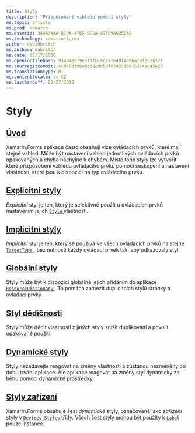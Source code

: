 ```yaml
---
title: Styly
description: "Přizpůsobení vzhledu pomocí styly"
ms.topic: article
ms.prod: xamarin
ms.assetid: 344A34AA-B19A-4765-BC8A-875D9A6B5EA8
ms.technology: xamarin-forms
author: davidbritch
ms.author: dabritch
ms.date: 02/17/2016
ms.openlocfilehash: 934948579e5f3fb19c7afe49f4e86a1ef255b77f
ms.sourcegitcommit: 6cd40d190abe38edd50fc74331be15324a845a28
ms.translationtype: MT
ms.contentlocale: cs-CZ
ms.lasthandoff: 02/27/2018
---
```

# <a name="styles"></a>Styly

## <a name="introductionintroductionmd"></a>[Úvod](introduction.md)

Xamarin.Forms aplikace často obsahují více ovládacích prvků, které mají stejné vzhled. Může být nastavení vzhled jednotlivých ovládacích prvků opakovaných a chyba náchylné k chybám. Místo toho styly lze vytvořit které přizpůsobení vzhledu ovládacího prvku pomocí seskupení a nastavení vlastnosti, které jsou k dispozici na typ ovládacího prvku.

## <a name="explicit-stylesexplicitmd"></a>[Explicitní styly](explicit.md)

*Explicitní* styl je ten, který je selektivně použít u ovládacích prvků nastavením jejich [ `Style` ](https://developer.xamarin.com/api/property/Xamarin.Forms.VisualElement.Style/) vlastnosti.

## <a name="implicit-stylesimplicitmd"></a>[Implicitní styly](implicit.md)

*Implicitní* styl je ten, který se používá ve všech ovládacích prvků na stejné [ `TargetType` ](https://developer.xamarin.com/api/property/Xamarin.Forms.Style.TargetType/), bez nutnosti každý ovládací prvek tak, aby odkazovaly styl.

## <a name="global-stylesapplicationmd"></a>[Globální styly](application.md)

Styly může být k dispozici globálně jejich přidáním do aplikace [ `ResourceDictionary` ](https://developer.xamarin.com/api/type/Xamarin.Forms.ResourceDictionary/). To pomáhá zamezit duplicitních stylů stránky a ovládací prvky.

## <a name="style-inheritanceinheritancemd"></a>[Styl dědičnosti](inheritance.md)

Styly může dědit vlastnosti z jiných styly snížit duplikování a povolit opakované použití.

## <a name="dynamic-stylesdynamicmd"></a>[Dynamické styly](dynamic.md)

Styly nezadávejte reagovat na změny vlastností a zůstanou nezměněny po dobu trvání aplikace. Ale aplikace reagovat na změny styl dynamicky za běhu pomocí dynamické prostředky.

## <a name="device-stylesdevicemd"></a>[Styly zařízení](device.md)

Xamarin.Forms obsahuje šest *dynamické* styly, označované jako *zařízení* styly v [ `Devices.Styles` ](https://developer.xamarin.com/api/type/Xamarin.Forms.Device+Styles/) třídy. Všech šest styly mohou být použity k [ `Label` ](https://developer.xamarin.com/api/type/Xamarin.Forms.Label/) pouze instance.
